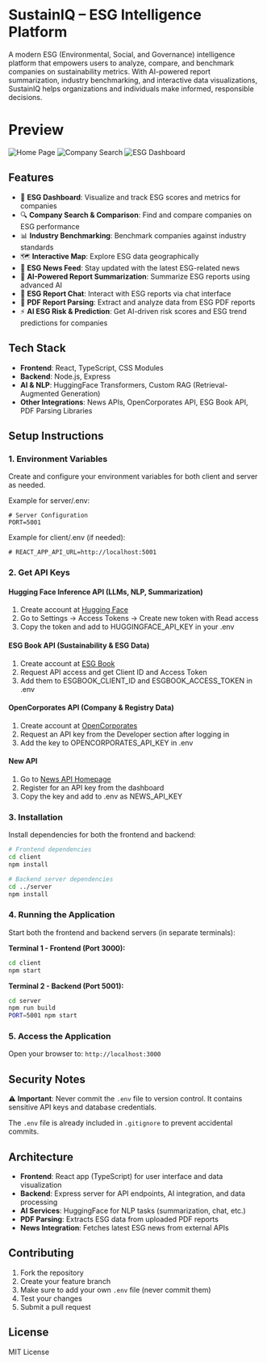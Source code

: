 # SustainIQ – ESG Intelligence Platform

A modern ESG (Environmental, Social, and Governance) intelligence platform that empowers users to analyze, compare, and benchmark companies on sustainability metrics. With AI-powered report summarization, industry benchmarking, and interactive data visualizations, SustainIQ helps organizations and individuals make informed, responsible decisions.

# Preview

![Home Page](https://github.com/meghanavusirika/SustainIQ/blob/main/Images/Screenshot%202025-07-21%20at%205.18.09%20AM.png)
![Company Search](https://github.com/meghanavusirika/SustainIQ/blob/main/Images/Screenshot%202025-07-21%20at%205.17.45%20AM.png)
![ESG Dashboard](https://github.com/meghanavusirika/SustainIQ/blob/main/Images/Screenshot%202025-07-21%20at%204.04.32%20AM.png)

## Features

- 🌱 **ESG Dashboard**: Visualize and track ESG scores and metrics for companies
- 🔍 **Company Search & Comparison**: Find and compare companies on ESG performance
- 📊 **Industry Benchmarking**: Benchmark companies against industry standards
- 🗺️ **Interactive Map**: Explore ESG data geographically
- 📰 **ESG News Feed**: Stay updated with the latest ESG-related news
- 🤖 **AI-Powered Report Summarization**: Summarize ESG reports using advanced AI
- 💬 **ESG Report Chat**: Interact with ESG reports via chat interface
- 📄 **PDF Report Parsing**: Extract and analyze data from ESG PDF reports
- ⚡ **AI ESG Risk & Prediction**: Get AI-driven risk scores and ESG trend predictions for companies

## Tech Stack

- **Frontend**: React, TypeScript, CSS Modules
- **Backend**: Node.js, Express
- **AI & NLP**: HuggingFace Transformers, Custom RAG (Retrieval-Augmented Generation)
- **Other Integrations**: News APIs, OpenCorporates API, ESG Book API, PDF Parsing Libraries

## Setup Instructions

### 1. Environment Variables

Create and configure your environment variables for both client and server as needed.

Example for server/.env:

```env
# Server Configuration
PORT=5001
```

Example for client/.env (if needed):

```env
# REACT_APP_API_URL=http://localhost:5001
```

### 2. Get API Keys

#### Hugging Face Inference API (LLMs, NLP, Summarization)
1. Create account at [Hugging Face](https://huggingface.co/)
2. Go to Settings → Access Tokens → Create new token with Read access
3. Copy the token and add to HUGGINGFACE_API_KEY in your .env

#### ESG Book API (Sustainability & ESG Data)
1. Create account at [ESG Book](https://esgbook.com/)
2. Request API access and get Client ID and Access Token
3. Add them to ESGBOOK_CLIENT_ID and ESGBOOK_ACCESS_TOKEN in .env

#### OpenCorporates API (Company & Registry Data)
1. Create account at [OpenCorporates](https://opencorporates.com/info/about_api)
2. Request an API key from the Developer section after logging in
3. Add the key to OPENCORPORATES_API_KEY in .env

#### New API
1. Go to [News API Homepage](https://newsapi.org/)
3. Register for an API key from the dashboard
4. Copy the key and add to .env as NEWS_API_KEY

### 3. Installation

Install dependencies for both the frontend and backend:

```bash
# Frontend dependencies
cd client
npm install

# Backend server dependencies
cd ../server
npm install
```

### 4. Running the Application

Start both the frontend and backend servers (in separate terminals):

**Terminal 1 - Frontend (Port 3000):**
```bash
cd client
npm start
```

**Terminal 2 - Backend (Port 5001):**
```bash
cd server
npm run build
PORT=5001 npm start
```

### 5. Access the Application

Open your browser to: `http://localhost:3000`

## Security Notes

⚠️ **Important**: Never commit the `.env` file to version control. It contains sensitive API keys and database credentials.

The `.env` file is already included in `.gitignore` to prevent accidental commits.

## Architecture

- **Frontend**: React app (TypeScript) for user interface and data visualization
- **Backend**: Express server for API endpoints, AI integration, and data processing
- **AI Services**: HuggingFace for NLP tasks (summarization, chat, etc.)
- **PDF Parsing**: Extracts ESG data from uploaded PDF reports
- **News Integration**: Fetches latest ESG news from external APIs

## Contributing

1. Fork the repository
2. Create your feature branch
3. Make sure to add your own `.env` file (never commit them)
4. Test your changes
5. Submit a pull request

## License

MIT License
